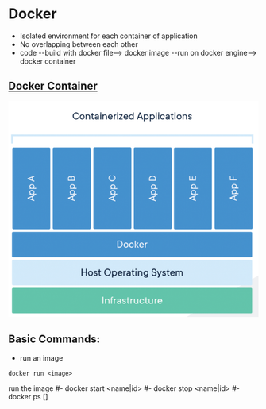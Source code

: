 # Docker
- Isolated environment for each container of application
- No overlapping between each other
- code --build with docker file--> docker image --run on docker engine--> docker container
## [Docker Container](https://www.docker.com/resources/what-container)
<img src="./src/container.jpg"></img>

## Basic Commands:
- run an image
```unix
docker run <image>
```
  run the image
#- docker start <name|id>
#- docker stop <name|id>
#- docker ps []
